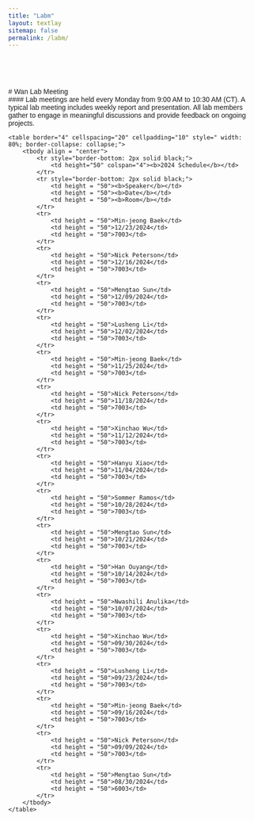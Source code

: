 ```yaml
---
title: "Labm"
layout: textlay
sitemap: false
permalink: /labm/
---
```

<br>
<br>
<br>
<br>
# Wan Lab Meeting
<br>
#### Lab meetings are held every Monday from 9:00 AM to 10:30 AM (CT). A typical lab meeting includes weekly report and presentation. All lab members gather to engage in meaningful discussions and provide feedback on ongoing projects. 


<br>
<html lang="en">
<body style="font-family: Arial, sans-serif; padding: 20px;">
    
    <table border="4" cellspacing="20" cellpadding="10" style=" width: 80%; border-collapse: collapse;">
        <tbody align = "center">
            <tr style="border-bottom: 2px solid black;">
                <td height="50" colspan="4"><b>2024 Schedule</b></td>
            </tr>
            <tr style="border-bottom: 2px solid black;">
                <td height = "50"><b>Speaker</b></td>
                <td height = "50"><b>Date</b></td>
                <td height = "50"><b>Room</b></td>
            </tr>
            <tr>
                <td height = "50">Min-jeong Baek</td>
                <td height = "50">12/23/2024</td>
                <td height = "50">7003</td>
            </tr>
            <tr>
                <td height = "50">Nick Peterson</td>
                <td height = "50">12/16/2024</td>
                <td height = "50">7003</td>
            </tr> 
            <tr>
                <td height = "50">Mengtao Sun</td>
                <td height = "50">12/09/2024</td>
                <td height = "50">7003</td>
            </tr>
            <tr>
                <td height = "50">Lusheng Li</td>
                <td height = "50">12/02/2024</td>
                <td height = "50">7003</td>
            </tr> 
            <tr>
                <td height = "50">Min-jeong Baek</td>
                <td height = "50">11/25/2024</td>
                <td height = "50">7003</td>
            </tr> 
            <tr>
                <td height = "50">Nick Peterson</td>
                <td height = "50">11/18/2024</td>
                <td height = "50">7003</td>
            </tr> 
            <tr>
                <td height = "50">Xinchao Wu</td>
                <td height = "50">11/12/2024</td>
                <td height = "50">7003</td>
            </tr>             
            <tr>
                <td height = "50">Hanyu Xiao</td>
                <td height = "50">11/04/2024</td>
                <td height = "50">7003</td>
            </tr>             
            <tr>
                <td height = "50">Sommer Ramos</td>
                <td height = "50">10/28/2024</td>
                <td height = "50">7003</td>
            </tr>            
            <tr>
                <td height = "50">Mengtao Sun</td>
                <td height = "50">10/21/2024</td>
                <td height = "50">7003</td>
            </tr>
            <tr>
                <td height = "50">Han Ouyang</td>
                <td height = "50">10/14/2024</td>
                <td height = "50">7003</td>
            </tr>            
            <tr>
                <td height = "50">Nwashili Anulika</td>
                <td height = "50">10/07/2024</td>
                <td height = "50">7003</td>
            </tr>              
            <tr>
                <td height = "50">Xinchao Wu</td>
                <td height = "50">09/30/2024</td>
                <td height = "50">7003</td>
            </tr>
            <tr>
                <td height = "50">Lusheng Li</td>
                <td height = "50">09/23/2024</td>
                <td height = "50">7003</td>
            </tr>  
            <tr>
                <td height = "50">Min-jeong Baek</td>
                <td height = "50">09/16/2024</td>
                <td height = "50">7003</td>
            </tr>
            <tr>
                <td height = "50">Nick Peterson</td>
                <td height = "50">09/09/2024</td>
                <td height = "50">7003</td>
            </tr>
            <tr>
                <td height = "50">Mengtao Sun</td>
                <td height = "50">08/30/2024</td>
                <td height = "50">6003</td>
            </tr>
        </tbody>
    </table>
</body>
</html>
<br>
<br>
<br>
